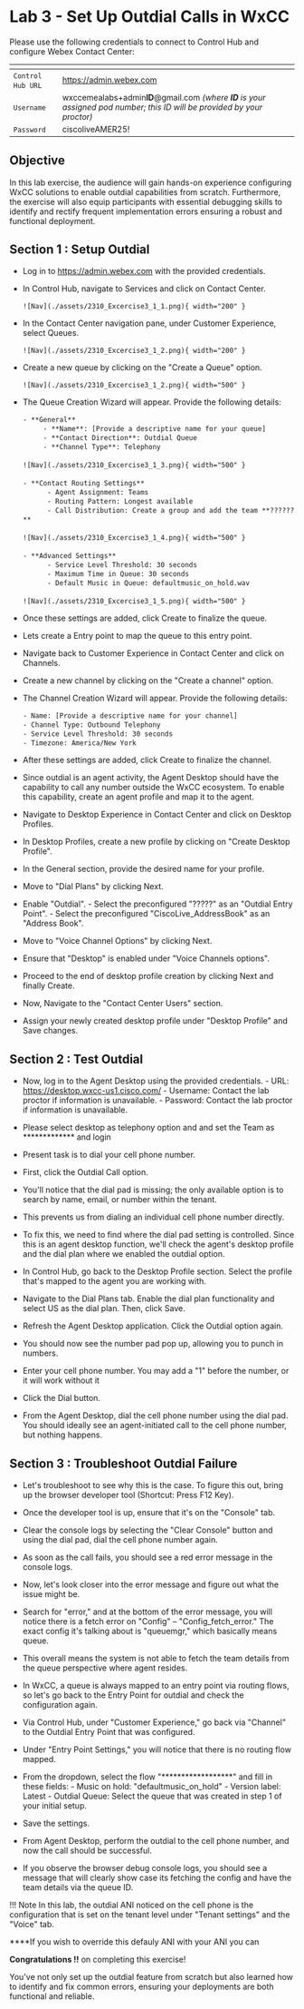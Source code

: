 # Lab 3 -  Set Up Outdial Calls in WxCC

Please use the following credentials to connect to Control Hub and configure Webex Contact Center:

| <!-- -->         | <!-- -->         |
| ---------------- | ---------------- |
| `Control Hub URL`            | <a href="https://admin.webex.com" target="_blank">https://admin.webex.com</a> |
| `Username`       | wxccemealabs+admin**ID**@gmail.com  _(where **ID** is your assigned pod number; this ID will be provided by your proctor)_ |
| `Password`       | ciscoliveAMER25! |

## Objective 

In this lab exercise, the audience will gain hands-on experience configuring WxCC solutions to enable outdial capabilities from scratch. Furthermore, the exercise will also equip participants with essential debugging skills to identify and rectify frequent implementation errors ensuring a robust and functional deployment.

## Section 1 : Setup Outdial 

- Log in to https://admin.webex.com with the provided credentials.

- In Control Hub, navigate to Services and click on Contact Center.

      ![Nav](./assets/2310_Excercise3_1_1.png){ width="200" }

- In the Contact Center navigation pane, under Customer Experience, select Queues.

      ![Nav](./assets/2310_Excercise3_1_2.png){ width="200" }

- Create a new queue by clicking on the "Create a Queue" option.

      ![Nav](./assets/2310_Excercise3_1_2.png){ width="500" }

- The Queue Creation Wizard will appear. Provide the following details:

      - **General**
           - **Name**: [Provide a descriptive name for your queue]
           - **Contact Direction**: Outdial Queue
           - **Channel Type**: Telephony

      ![Nav](./assets/2310_Excercise3_1_3.png){ width="500" }

      - **Contact Routing Settings**
            - Agent Assignment: Teams
            - Routing Pattern: Longest available
            - Call Distribution: Create a group and add the team **??????**

      ![Nav](./assets/2310_Excercise3_1_4.png){ width="500" }

      - **Advanced Settings**
            - Service Level Threshold: 30 seconds
            - Maximum Time in Queue: 30 seconds
            - Default Music in Queue: defaultmusic_on_hold.wav

      ![Nav](./assets/2310_Excercise3_1_5.png){ width="500" }

- Once these settings are added, click Create to finalize the queue.

- Lets create a Entry point to map the queue to this entry point. 

- Navigate back to Customer Experience in Contact Center and click on Channels.

- Create a new channel by clicking on the "Create a channel" option.

- The Channel Creation Wizard will appear. Provide the following details:

      - Name: [Provide a descriptive name for your channel]
      - Channel Type: Outbound Telephony
      - Service Level Threshold: 30 seconds
      - Timezone: America/New York

- After these settings are added, click Create to finalize the channel.

- Since outdial is an agent activity, the Agent Desktop should have the capability to call any number outside the WxCC ecosystem. To enable this capability, create an agent profile and map it to the agent.

- Navigate to Desktop Experience in Contact Center and click on Desktop Profiles.

- In Desktop Profiles, create a new profile by clicking on "Create Desktop Profile".

- In the General section, provide the desired name for your profile.

- Move to "Dial Plans" by clicking Next.

- Enable "Outdial".
      - Select the preconfigured "?????" as an "Outdial Entry Point".
      - Select the preconfigured "CiscoLive_AddressBook" as an "Address Book".

- Move to "Voice Channel Options" by clicking Next.

- Ensure that "Desktop" is enabled under "Voice Channels options".

- Proceed to the end of desktop profile creation by clicking Next and finally Create.

- Now, Navigate to the "Contact Center Users" section.

- Assign your newly created desktop profile under "Desktop Profile" and Save changes.

## Section 2 : Test Outdial 

- Now, log in to the Agent Desktop using the provided credentials.
      - URL: https://desktop.wxcc-us1.cisco.com/
      - Username: Contact the lab proctor if information is unavailable.
      - Password: Contact the lab proctor if information is unavailable.

- Please select desktop as telephony option and  and set the Team as ************* and login 

- Present task is to dial your cell phone number. 

- First, click the Outdial Call option. 

- You'll notice that the dial pad is missing; the only available option is to search by name, email, or number within the tenant. 

- This prevents us from dialing an individual cell phone number directly. 

- To fix this, we need to find where the dial pad setting is controlled. Since this is an agent desktop function, we'll check the agent's desktop profile and the dial plan where we enabled the outdial option.

- In Control Hub, go back to the Desktop Profile section. Select the profile that's mapped to the agent you are working with.

- Navigate to the Dial Plans tab. Enable the dial plan functionality and select US as the dial plan. Then, click Save.

- Refresh the Agent Desktop application. Click the Outdial option again.

- You should now see the number pad pop up, allowing you to punch in numbers.

- Enter your cell phone number. You may add a "1" before the number, or it will work without it 

- Click the Dial button.

- From the Agent Desktop, dial the cell phone number using the dial pad. You should ideally see an agent-initiated call to the cell phone number, but nothing happens.

## Section 3 : Troubleshoot Outdial Failure

- Let's troubleshoot to see why this is the case. To figure this out, bring up the browser developer tool (Shortcut: Press F12 Key).

- Once the developer tool is up, ensure that it's on the "Console" tab.

- Clear the console logs by selecting the "Clear Console" button and using the dial pad, dial the cell phone number again.

- As soon as the call fails, you should see a red error message in the console logs.

- Now, let's look closer into the error message and figure out what the issue might be.

- Search for "error," and at the bottom of the error message, you will notice there is a fetch error on "Config" – "Config_fetch_error." The exact config it's talking about is "queuemgr," which basically means queue.

- This overall means the system is not able to fetch the team details from the queue perspective where agent resides. 

- In WxCC, a queue is always mapped to an entry point via routing flows, so let's go back to the Entry Point for outdial and check the configuration again.

- Via Control Hub, under "Customer Experience," go back via "Channel" to the Outdial Entry Point that was configured.

- Under "Entry Point Settings," you will notice that there is no routing flow mapped.

- From the dropdown, select the flow "******************" and fill in these fields:
      - Music on hold: "defaultmusic_on_hold"
      - Version label: Latest
      - Outdial Queue: Select the queue that was created in step 1 of your initial setup.

- Save the settings.

- From Agent Desktop, perform the outdial to the cell phone number, and now the call should be successful.

- If you observe the browser debug console logs, you should see a message that will clearly show case its fetching the config and have the team details via the queue ID.

!!! Note
  In this lab, the outdial ANI noticed on the cell phone is the configuration that is set on the tenant level under "Tenant settings" and the "Voice" tab.

****If you wish to override this defauly ANI with your ANI you can 

**Congratulations !!** on completing this exercise! 

You've not only set up the outdial feature from scratch but also learned how to identify and fix common errors, ensuring your deployments are both functional and reliable.




